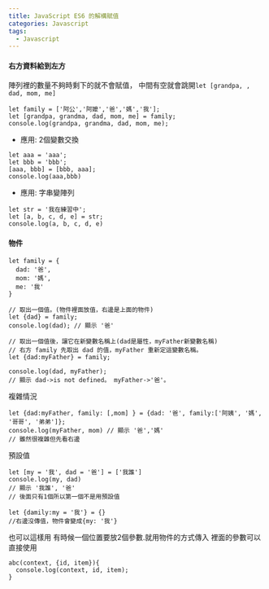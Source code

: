 ```yaml
---
title: JavaScript ES6 的解構賦值
categories: Javascript
tags: 
  - Javascript
---
```

#### 右方資料給到左方
陣列裡的數量不夠時剩下的就不會賦值，
中間有空就會跳開```let [grandpa, , dad, mom, me] ```
<!--more-->
```
let family = ['阿公','阿嬤','爸','媽','我'];
let [grandpa, grandma, dad, mom, me] = family;
console.log(grandpa, grandma, dad, mom, me);
```

- 應用: 2個變數交換
```
let aaa = 'aaa';
let bbb = 'bbb';
[aaa, bbb] = [bbb, aaa];
console.log(aaa,bbb)
```

- 應用: 字串變陣列
```
let str = '我在練習中';
let [a, b, c, d, e] = str;
console.log(a, b, c, d, e)
```

#### 物件
```
let family = {
  dad: '爸',
  mom: '媽',
  me: '我'
}

// 取出一個值。(物件裡面放值，右邊是上面的物件)
let {dad} = family;
console.log(dad); // 顯示 '爸'

// 取出一個值後，讓它在新變數名稱上(dad是屬性，myFather新變數名稱)
// 右方 family 先取出 dad 的值，myFather 重新定這變數名稱。
let {dad:myFather} = family;

console.log(dad, myFather);
// 顯示 dad->is not defined。 myFather->'爸'。
```

複雜情況
```
let {dad:myFather, family: [,mom] } = {dad: '爸', family:['阿姨', '媽', '哥哥', '弟弟']};
console.log(myFather, mom) // 顯示 '爸','媽'
// 雖然很複雜但先看右邊
```

預設值
```
let [my = '我', dad = '爸'] = ['我誰']
console.log(my, dad)
// 顯示 '我誰', '爸'
// 後面只有1個所以第一個不是用預設值

let {damily:my = '我'} = {}
//右邊沒傳值，物件會變成{my: '我'}

```

也可以這樣用
有時候一個位置要放2個參數.就用物件的方式傳入
裡面的參數可以直接使用
```
abc(context, {id, item}){
  console.log(context, id, item);
}
```